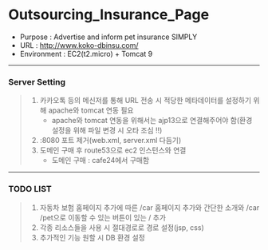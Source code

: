# Outsourcing_Insurance_Page

- Purpose : Advertise and inform pet insurance SIMPLY
- URL : http://www.koko-dbinsu.com/
- Environment : EC2(t2.micro) + Tomcat 9    

----------------------------------------------   

### Server Setting
> 1. 카카오톡 등의 메신저를 통해 URL 전송 시 적당한 메타데이터를 설정하기 위해 apache와 tomcat 연동 필요 
>     - apache와 tomcat 연동을 위해서는 ajp13으로 연결해주어야 함(환경 설정을 위해 파일 변경 시 오타 조심 !!)
> 2. :8080 포트 제거(web.xml, server.xml 다듬기)
> 3. 도메인 구매 후 route53으로 ec2 인스턴스와 연결
>     - 도메인 구매 : cafe24에서 구매함

-----------------------------------------------   

### TODO LIST
> 1. 자동차 보험 홈페이지 추가에 따른 /car 홈페이지 추가와 간단한 소개와 /car /pet으로 이동할 수 있는 버튼이 있는 / 추가
> 2. 각종 리소스들을 사용 시 절대경로로 경로 설정(jsp, css)
> 3. 추가적인 기능 원할 시 DB 환경 설정


